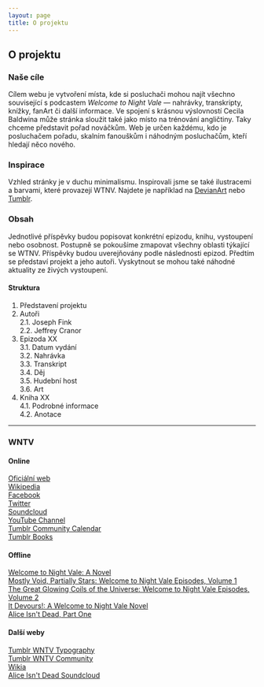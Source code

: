 ```yaml
---
layout: page
title: O projektu
---
```


## O projektu


### Naše cíle

Cílem webu je vytvoření místa, kde si posluchači mohou najít všechno související s podcastem *Welcome to Night Vale* — nahrávky, transkripty, knížky, fanArt či další informace. Ve spojení s krásnou výslovností Cecila Baldwina může stránka sloužit také jako místo na trénování angličtiny. Taky chceme představit pořad nováčkům. Web je určen každému, kdo je posluchačem pořadu, skalním fanouškům i náhodným posluchačům, kteří hledají něco nového.

### Inspirace

Vzhled stránky je v duchu minimalismu. Inspirovali jsme se také ilustracemi a barvami, které provazejí WTNV. Najdete je například na [DevianArt](http://www.deviantart.com/tag/wtnv?offset=0) nebo [Tumblr](https://www.tumblr.com/search/wtnv).

### Obsah 

Jednotlivé příspěvky budou popisovat konkrétní epizodu, knihu, vystoupení nebo osobnost. Postupně se pokoušíme zmapovat všechny oblasti týkající se WTNV. Příspěvky budou uverejňovány podle následnosti epizod. Předtím se představí projekt a jeho autoři. Vyskytnout se mohou také náhodné aktuality ze živých vystoupení.

#### Struktura

1. Představení projektu<br>
2. Autoři<br>
2.1. Joseph Fink<br>
2.2. Jeffrey Cranor<br>
3. Epizoda XX<br>
3.1. Datum vydání<br>
3.2. Nahrávka<br>
3.3. Transkript<br>
3.4. Děj<br>
3.5. Hudební host<br>
3.6. Art
4. Kniha XX<br>
4.1. Podrobné informace<br>
4.2. Anotace<br>

---

### WNTV

#### Online

[Oficiální web](http://www.welcometonightvale.com/)<br>
[Wikipedia](https://en.wikipedia.org/wiki/Welcome_to_Night_Vale)<br>
[Facebook](https://www.facebook.com/WelcomeToNightVale)<br>
[Twitter](https://twitter.com/NightValeRadio)<br>
[Soundcloud](https://soundcloud.com/nightvaleradio)<br>
[YouTube Channel](https://www.youtube.com/user/WelcometoNightVale)<br>
[Tumblr Community Calendar](https://communitycalendar.tumblr.com/)<br>
[Tumblr Books](http://welcometonightvalebook.tumblr.com/)

#### Offline

[Welcome to Night Vale: A Novel](https://www.goodreads.com/book/show/23129410-welcome-to-night-vale)<br>
[Mostly Void, Partially Stars: Welcome to Night Vale Episodes, Volume 1](https://www.goodreads.com/book/show/29634931-mostly-void-partially-stars)<br>
[The Great Glowing Coils of the Universe: Welcome to Night Vale Episodes, Volume 2](https://www.goodreads.com/book/show/29634930-the-great-glowing-coils-of-the-universe)<br>
[It Devours!: A Welcome to Night Vale Novel](https://www.goodreads.com/book/show/28208687-it-devours)<br>
[Alice Isn't Dead, Part One](https://www.goodreads.com/book/show/33134321-alice-isn-t-dead-part-one)

#### Další weby

[Tumblr WNTV Typography](http://wtnv-typography.tumblr.com/) <br>
[Tumblr WNTV Community](http://night-vale-community.tumblr.com/) <br>
[Wikia](http://nightvale.wikia.com/wiki/Welcome_to_Night_Vale_Wiki) <br>
[Alice Isn't Dead Soundcloud](https://soundcloud.com/nightvaleradio/alice-isnt-dead-ep-1-omelet)<br>